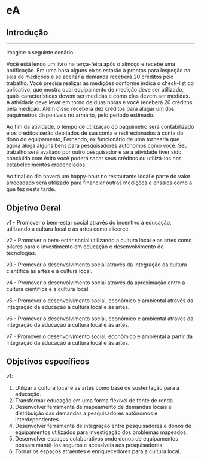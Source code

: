 # eA 


## Introdução




---


Imagine o seguinte cenário: 

Você está lendo um livro na terça-feira após o almoço e recebe uma notificação. Em uma hora alguns eixos estarão à prontos para inspeção na sala de medições e se aceitar a demanda receberá 20 créditos pelo trabalho. Você precisa realizar as medições conforme indica o check-list do aplicativo, que mostra qual equipamento de medição deve ser utilizado, quais características devem ser medidas e como elas devem ser medidas. A atividade deve levar em torno de duas horas e você receberá 20 créditos pela medição. Além disso receberá dez créditos para alugar um dos paquímetros disponíveis no armário, pelo período estimado. 

Ao fim da atividade, o tempo de utilização do paquímetro será contabilizado e os créditos serão debitados de sua conta e redirecionados à conta do dono do equipamento, Fernando, ex funcionário de uma tornearia que agora aluga alguns bens para pesquisadores autônomos como você. Seu trabalho será avaliado por outro pesquisador e se a atividade tiver sido concluída com êxito você poderá sacar seus créditos ou utilizá-los nos estabelecimentos credenciados.

Ao final do dia haverá um happy-hour no restaurante local e parte do valor arrecadado será utilizado para financiar outras medições e ensaios como a que fez nesta tarde.


## Objetivo Geral

v1 - Promover o bem-estar social através do incentivo à educação, utilizando a cultura local e as artes como alicerce.

v2 - Promover o bem-estar social utilizando a cultura local e as artes como pilares para o investimento em educação e desenvolvimento de tecnologias.

v3 - Promover o desenvolvimento social através da integração da cultura científica às artes e à cultura local.

v4 - Promover o desenvolvimento social através da aproximação entre a cultura científica e a cultura local.

v5 - Promover o desenvolvimento social, econômico e ambiental através da integração da educação à cultura local e às artes.

v6 - Promover o desenvolvimento social, econômico e ambiental através da integração da educação à cultura local e às artes.

v7 - Promover o desenvolvimento social, econômico e ambiental a partir da integração da educação à cultura local e às artes.


## Objetivos específicos

v1:
1. Utilizar a cultura local e as artes como base de sustentação para a educação.
1. Transformar educação em uma forma flexível de fonte de renda.
1. Desenvolver ferramenta de mapeamento de demandas locais e distribuição das demandas a pesquisadores autônomos e interdependentes.
1. Desenvolver ferramenta de integração entre pesquisadores e donos de equipamentos utilizados para investigação dos problemas mapeados.
1. Desenvolver espaços colaborativos onde donos de equipamentos possam mantê-los seguros e acessíveis aos pesquisadores.
1. Tornar os espaços atraentes e enriquecedores para a cultura local.

